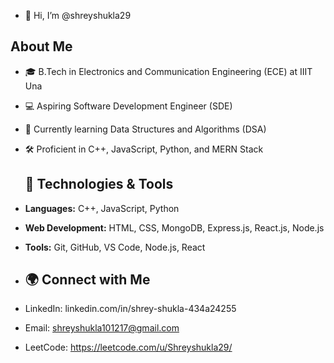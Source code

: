 - 👋 Hi, I’m @shreyshukla29
  
## About Me
- 🎓 B.Tech in Electronics and Communication Engineering (ECE) at IIIT Una
- 💻 Aspiring Software Development Engineer (SDE)
- 🌱 Currently learning Data Structures and Algorithms (DSA)
- 🛠️ Proficient in C++, JavaScript, Python, and MERN Stack

  ## 🔧 Technologies & Tools
- **Languages:** C++, JavaScript, Python
- **Web Development:** HTML, CSS, MongoDB, Express.js, React.js, Node.js
- **Tools:** Git, GitHub, VS Code, Node.js, React

- ## 🌍 Connect with Me
- LinkedIn: linkedin.com/in/shrey-shukla-434a24255
- Email: shreyshukla101217@gmail.com
-  LeetCode: https://leetcode.com/u/Shreyshukla29/
<!---
shreyshukla29/shreyshukla29 is a ✨ special ✨ repository because its `README.md` (this file) appears on your GitHub profile.
You can click the Preview link to take a look at your changes.
--->
